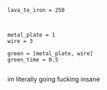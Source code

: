 
```math-tex
lava_to_iron = 250 



metal_plate = 1
wire = 3

green = [metal_plate, wire]
green_time = 0.5


```


im literally going fucking insane
